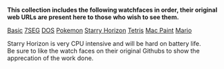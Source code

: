 **This collection includes the following watchfaces in order, their original web URLs are present here to those who wish to see them.**

[Basic](https://github.com/sqfmi/Watchy/tree/master/examples/WatchFaces/Basic)
[7SEG](https://github.com/sqfmi/Watchy/tree/master/examples/WatchFaces/7\_SEG)
[DOS](https://github.com/sqfmi/Watchy/tree/master/examples/WatchFaces/DOS)
[Pokemon](https://github.com/sqfmi/Watchy/tree/master/examples/WatchFaces/Pokemon)
[Starry Horizon](https://github.com/sqfmi/Watchy/tree/master/examples/WatchFaces/StarryHorizon)
[Tetris](https://github.com/sqfmi/Watchy/tree/master/examples/WatchFaces/Tetris)
[Mac Paint](https://github.com/sqfmi/Watchy/tree/master/examples/WatchFaces/MacPaint)
[Mario](https://github.com/sqfmi/Watchy/tree/master/examples/WatchFaces/Mario)
          
Starry Horizon is very CPU intensive and will be hard on battery life.\
Be sure to like the watch faces on their original Githubs to show the apprecation of the work done.
